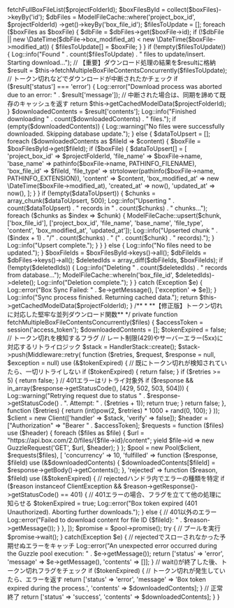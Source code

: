<?php

namespace App\Models;

use App\Models\ModelFileCache;
use Illuminate\Database\Eloquent\Model;
use Illuminate\Support\Facades\DB;
use Illuminate\Support\Facades\Log;
use GuzzleHttp\Client;
use GuzzleHttp\Pool;
use GuzzleHttp\Psr7\Request as GuzzleRequest;
use GuzzleHttp\Exception\ClientException; // ClientExceptionをインポート
use GuzzleHttp\HandlerStack;
use GuzzleHttp\Middleware;
use GuzzleHttp\Psr7\Response;
use Exception;

class DLDHWDataImportModel extends Model
{
    // ... getCachedModelData, formatDataForFrontend, fetchFullBoxFileList は変更ありません ...
    public function getCachedModelData($projectFolderId) { /* ... */ }
    private function formatDataForFrontend($groupedFiles) { /* ... */ }
    private function fetchFullBoxFileList($projectFolderId) { /* ... */ }


    /**
     * **【最終修正版】トークン切れによるハングアップ対策を施した最終バージョン**
     */
    public function syncAndGetModelData($projectFolderId)
    {
        mb_internal_encoding('UTF-8');
        set_time_limit(0); 

        Log::info("Starting sync process for project: {$projectFolderId}");
        try {
            $boxFiles = $this->fetchFullBoxFileList($projectFolderId);
            $boxFilesById = collect($boxFiles)->keyBy('id');
            $dbFiles = ModelFileCache::where('project_box_id', $projectFolderId)
                         ->get()->keyBy('box_file_id');
            
            $filesToUpdate = [];
            foreach ($boxFiles as $boxFile) {
                $dbFile = $dbFiles->get($boxFile->id);
                if (!$dbFile || new \DateTime($dbFile->box_modified_at) < new \DateTime($boxFile->modified_at)) {
                    $filesToUpdate[] = $boxFile;
                }
            }
            
            if (!empty($filesToUpdate)) {
                Log::info("Found " . count($filesToUpdate) . " files to update/insert. Starting download...");
                
                // 【重要】ダウンロード処理の結果を$resultに格納
                $result = $this->fetchMultipleBoxFileContentsConcurrently($filesToUpdate);

                // トークン切れなどでダウンロードが中断されたかチェック
                if ($result['status'] === 'error') {
                    Log::error("Download process was aborted due to an error: " . $result['message']);
                    // 中断された場合は、同期を諦めて既存のキャッシュを返す
                    return $this->getCachedModelData($projectFolderId);
                }
                
                $downloadedContents = $result['contents'];
                Log::info("Finished downloading " . count($downloadedContents) . " files.");
                
                if (empty($downloadedContents)) {
                    Log::warning("No files were successfully downloaded. Skipping database update.");
                } else {
                    $dataToUpsert = [];
                    foreach ($downloadedContents as $fileId => $content) {
                        $boxFile = $boxFilesById->get($fileId);
                        if ($boxFile) {
                            $dataToUpsert[] = [
                                'project_box_id' => $projectFolderId,
                                'file_name' => $boxFile->name,
                                'base_name' => pathinfo($boxFile->name, PATHINFO_FILENAME),
                                'box_file_id' => $fileId,
                                'file_type' => strtolower(pathinfo($boxFile->name, PATHINFO_EXTENSION)),
                                'content' => $content,
                                'box_modified_at' => new \DateTime($boxFile->modified_at),
                                'created_at' => now(),
                                'updated_at' => now(),
                            ];
                        }
                    }

                    if (!empty($dataToUpsert)) {
                        $chunks = array_chunk($dataToUpsert, 500);
                        Log::info("Upserting " . count($dataToUpsert) . " records in " . count($chunks) . " chunks...");
                        foreach ($chunks as $index => $chunk) {
                            ModelFileCache::upsert($chunk, ['box_file_id'], ['project_box_id', 'file_name', 'base_name', 'file_type', 'content', 'box_modified_at', 'updated_at']);
                            Log::info("Upserted chunk " . ($index + 1) . "/" . count($chunks) . " (" . count($chunk) . " records).");
                        }
                        Log::info("Upsert complete.");
                    }
                }
            } else {
                Log::info("No files need to be updated.");
            }
            
            $boxFileIds = $boxFilesById->keys()->all();
            $dbFileIds = $dbFiles->keys()->all();
            $deletedIds = array_diff($dbFileIds, $boxFileIds);
            if (!empty($deletedIds)) {
                Log::info("Deleting " . count($deletedIds) . " records from database...");
                ModelFileCache::whereIn('box_file_id', $deletedIds)->delete();
                Log::info("Deletion complete.");
            }

        } catch (Exception $e) {
            Log::error("Box Sync Failed: " . $e->getMessage(), ['exception' => $e]);
        }
        
        Log::info("Sync process finished. Returning cached data.");
        return $this->getCachedModelData($projectFolderId);
    }

    /**
     * **【修正版】トークン切れに対応した堅牢な並列ダウンロード関数**
     */
    private function fetchMultipleBoxFileContentsConcurrently($files)
    {
        $accessToken = session('access_token');
        $downloadedContents = [];
        $tokenExpired = false; // トークン切れを検知するフラグ

        // レート制限(429)やサーバーエラー(5xx)に対応するリトライロジック
        $stack = HandlerStack::create();
        $stack->push(Middleware::retry(
            function ($retries, $request, $response = null, $exception = null) use (&$tokenExpired) {
                // 既にトークン切れが検知されていたら、一切リトライしない
                if ($tokenExpired) {
                    return false;
                }
                if ($retries >= 5) {
                    return false;
                }
                // 401エラーはリトライ対象外
                if ($response && in_array($response->getStatusCode(), [429, 502, 503, 504])) {
                    Log::warning("Retrying request due to status " . $response->getStatusCode() . ". Attempt: " . ($retries + 1));
                    return true;
                }
                return false;
            },
            function ($retries) {
                return (int)pow(2, $retries) * 1000 + rand(0, 100);
            }
        ));

        $client = new Client(['handler' => $stack, 'verify' => false]);
        $header = ["Authorization" => "Bearer " . $accessToken];

        $requests = function ($files) use ($header) {
            foreach ($files as $file) {
                $url = "https://api.box.com/2.0/files/{$file->id}/content";
                yield $file->id => new GuzzleRequest('GET', $url, $header);
            }
        };

        $pool = new Pool($client, $requests($files), [
            'concurrency' => 10,
            'fulfilled' => function ($response, $fileId) use (&$downloadedContents) {
                $downloadedContents[$fileId] = $response->getBody()->getContents();
            },
            'rejected' => function ($reason, $fileId) use (&$tokenExpired) {
                // rejectedハンドラ内でエラーの種類を特定
                if ($reason instanceof ClientException && $reason->getResponse()->getStatusCode() == 401) {
                    // 401エラーの場合、フラグを立てて他の処理に知らせる
                    $tokenExpired = true;
                    Log::error("Box token expired (401 Unauthorized). Aborting further downloads.");
                } else {
                    // 401以外のエラー
                    Log::error("Failed to download content for file ID {$fileId}: " . $reason->getMessage());
                }
            },
        ]);

        $promise = $pool->promise();
        
        try {
            // プールを実行
            $promise->wait();
        } catch(Exception $e) {
            // rejectedでスローされなかった予期せぬエラーをキャッチ
            Log::error("An unexpected error occurred during the Guzzle pool execution: " . $e->getMessage());
             return ['status' => 'error', 'message' => $e->getMessage(), 'contents' => []];
        }

        // wait()が終了した後、トークン切れフラグをチェック
        if ($tokenExpired) {
            // トークン切れが発生していたら、エラーを返す
            return ['status' => 'error', 'message' => 'Box token expired during the process.', 'contents' => $downloadedContents];
        }

        // 正常終了
        return ['status' => 'success', 'contents' => $downloadedContents];
    }
}
